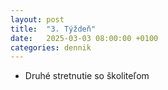 ```yaml
---
layout: post
title:  "3. Týždeň"
date:   2025-03-03 08:00:00 +0100
categories: dennik
---
```


- Druhé stretnutie so školiteľom
